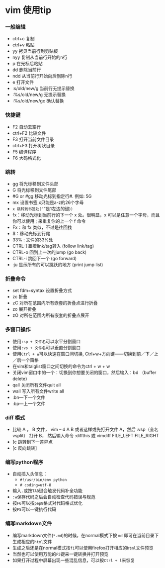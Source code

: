 # vim 使用tip

### 一般编辑
- ctrl+c 复制
- ctrl+v 粘贴
- yy 拷贝当前行到剪贴板
- nyy 复制从当前行开始的n行
- p 在光标后粘贴
- dd 删除当前行
- ndd 从当前行开始向后删除n行
- e <file> 打开文件
- :s/old/new/g 当前行无提示替换
- :%s/old/new/g 无提示替换
- :%s/old/new/gc 确认替换

### 快捷键
- F2 自动去空行
- ctrl+F2 比较文件
- F3 打开当前文件目录
- ctrl+F3 打开树状目录
- F5 编译程序
- F6 大码格式化

### 跳转
- gg 将光标移到文件头部
- G  将光标移到文件尾部
- #G or #gg 移动光标到指定行#. 例如: 5G
- mx 设置书签,x只能是a-z的26个字母
- `x 跳转到书签处(“`”是1左边的键)`)`
- fx：移动光标到当前行的下一个 x 处。很明显，x 可以是任意一个字母，而且你可以使用 ; 来重复你的上一个 f 命令
- Fx：和 fx 类似，不过是往回找
- $：移动光标到行尾
- 33% : 文件的33%处
- CTRL-] 跟着link/tag转入 (follow link/tag)
- CTRL-o 回到上一次的jump (go back)
- CTRL-i 跳回下一个 (go forward)
- :ju 显示所有的可以跳跃的地方 (print jump list)

### 折叠命令
- set fdm=syntax 设置折叠方式
- zc 折叠
- zC 对所在范围内所有嵌套的折叠点进行折叠
- zo 展开折叠
- zO 对所在范围内所有嵌套的折叠点展开

### 多窗口操作

- 使用`:sp + 文件名`可以水平分割窗口
- 使用`:vs + 文件名`可以垂直分割窗口
- 使用`Ctrl + w`可以快速在窗口间切换, Ctrl+w+方向键——切换到前／下／上／后一个窗格
- 在vim和talglist窗口之间切换的命令为ctrl + w + w
- 关闭vim窗口中的一个：切换到你想要关闭的窗口，然后输入：bd （buffer delete）
- qall 关闭所有文件quit all
- wall 写入所有文件write all
- :bn—下一个文件
- :bp—上一个文件

### diff 模式
- 比较 A ， B 文件， vim – d A B 或者这样或先打开文件 A，然后 :vsp（全名vsplit） 打开 B，
然后输入命令 :diffthis 或 vimdiff   FILE_LEFT FILE_RIGHT
- ]c 跳转到下一差异点
- [c 反向跳转]

### 编写python程序
- 自动插入头信息：
    - `#!/usr/bin/env python`
    - `# coding=utf-8`
- 输入`.`或按`TAB`键会触发代码补全功能
- `:w`保存代码之后会自动检查代码错误与规范
- 按`F6`可以按`pep8`格式对代码格式优化
- 按`F5`可以一键执行代码


### 编写markdown文件
- 编写markdown文件(`*.md`)的时候，在normal模式下按 `md` 即可在当前目录下生成相应的`html`文件
- 生成之后还是在normal模式按`fi`可以使用firefox打开相应的`html`文件预览
- 当然也可以使用万能的`F5`键来一键转换并打开预览
- 如果打开过程中屏幕出现一些混乱信息，可以按`Ctrl + l`来恢复


